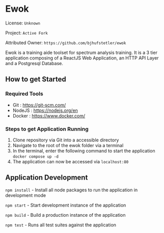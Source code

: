 # Ewok
License: ```Unknown```

Project: ```Active Fork```

Attributed Owner: ```https://github.com/bjhufstetler/ewok```

Ewok is a training aide toolset for spectrum analysis training. It is a 3 tier application composing of a ReactJS Web Application, an HTTP API Layer and a Postgresql Database.

## How to get Started

### Required Tools
- Git : https://git-scm.com/
- NodeJS : https://nodejs.org/en
- Docker : https://www.docker.com/

### Steps to get Application Running
1.  Clone repository via Git into a accessible directory
2.  Navigate to the root of the ewok folder via a terminal
3.  In the terminal, enter the following command to start the application ```docker compose up -d```
4.  The application can now be accessed via ```localhost:80```

## Application Development
```npm install``` - Install all node packages to run the application in development mode

```npm start``` - Start development instance of the application

```npm build``` - Build a production instance of the application

```npm test``` - Runs all test suites against the application
